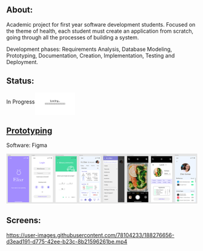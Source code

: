 ## About:
Academic project for first year software development students. 
Focused on the theme of health, each student must create an application from scratch, going through all the processes of building a system.

Development phases: Requirements Analysis, Database Modeling, Prototyping, Documentation, Creation, Implementation, Testing and Deployment.
## Status:
In Progress<img src="img/loading.gif" height="60" align="middle"></img>
## [Prototyping](Prototyping.md)
Software: Figma

[![Prototype](img/prototype/Prototyping_Figma.png)](img/prototype/Prototyping_Figma.png)

## Screens:

https://user-images.githubusercontent.com/78104233/188276656-d3ead191-d775-42ee-b23c-8b21596261be.mp4

